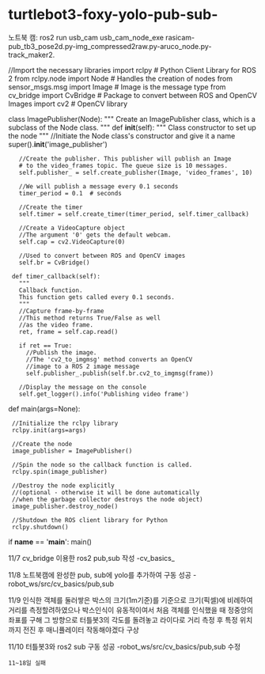 # turtlebot3-foxy-yolo-pub-sub-

노트북 캠: ros2 run usb_cam usb_cam_node_exe
 rasicam-pub_tb3_pose2d.py-img_compressed2raw.py-aruco_node.py-track_maker2.

   //Import the necessary libraries
   import rclpy # Python Client Library for ROS 2
   from rclpy.node import Node # Handles the creation of nodes
   from sensor_msgs.msg import Image # Image is the message type
   from cv_bridge import CvBridge # Package to convert between ROS and OpenCV Images
   import cv2 # OpenCV library

   class ImagePublisher(Node):
     """
     Create an ImagePublisher class, which is a subclass of the Node class.
     """
     def __init__(self):
       """
       Class constructor to set up the node
       """
       //Initiate the Node class's constructor and give it a name
       super().__init__('image_publisher')

       //Create the publisher. This publisher will publish an Image
       # to the video_frames topic. The queue size is 10 messages.
       self.publisher_ = self.create_publisher(Image, 'video_frames', 10)

       //We will publish a message every 0.1 seconds
       timer_period = 0.1  # seconds

       //Create the timer
       self.timer = self.create_timer(timer_period, self.timer_callback)

       //Create a VideoCapture object
       //The argument '0' gets the default webcam.
       self.cap = cv2.VideoCapture(0)

       //Used to convert between ROS and OpenCV images
       self.br = CvBridge()

     def timer_callback(self):
       """
       Callback function.
       This function gets called every 0.1 seconds.
       """
       //Capture frame-by-frame
       //This method returns True/False as well
       //as the video frame.
       ret, frame = self.cap.read()

       if ret == True:
         //Publish the image.
         //The 'cv2_to_imgmsg' method converts an OpenCV
         //image to a ROS 2 image message
         self.publisher_.publish(self.br.cv2_to_imgmsg(frame))

       //Display the message on the console
       self.get_logger().info('Publishing video frame')

   def main(args=None):

     //Initialize the rclpy library
     rclpy.init(args=args)

     //Create the node
     image_publisher = ImagePublisher()

     //Spin the node so the callback function is called.
     rclpy.spin(image_publisher)

     //Destroy the node explicitly
     //(optional - otherwise it will be done automatically
     //when the garbage collector destroys the node object)
     image_publisher.destroy_node()

     //Shutdown the ROS client library for Python
     rclpy.shutdown()

   if __name__ == '__main__':
     main()

11/7 cv_bridge 이용한 ros2 pub,sub 작성 
    -cv_basics_
    
    
11/8 노트북캠에 완성한 pub, sub에 yolo를 추가하여 구동 성공
    -robot_ws/src/cv_basics/pub,sub


11/9 인식한 객체를 둘러쌓은 박스의 크기(1m기준)를 기준으로 크기(픽셀)에 비례하여 거리를 측정할려하였으나 박스인식이 유동적이여서 처음 객체를 인식했을 때 정중앙의 좌표를 구해 그 방향으로 터틀봇3의 각도를 돌려놓고 라이다로 거리 측정 후 특정 위치까지 전진 후 매니퓰레이터 작동해야겠다 구상


11/10 터틀봇3와 ros2 sub 구동 성공
    -robot_ws/src/cv_basics/pub,sub 수정
    
    11~18일 실패
    

